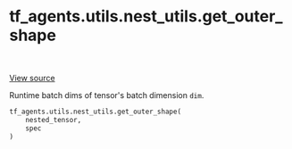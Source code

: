 <div itemscope itemtype="http://developers.google.com/ReferenceObject">
<meta itemprop="name" content="tf_agents.utils.nest_utils.get_outer_shape" />
<meta itemprop="path" content="Stable" />
</div>

# tf_agents.utils.nest_utils.get_outer_shape

<table class="tfo-notebook-buttons tfo-api" align="left">
</table>

<a target="_blank" href="https://github.com/tensorflow/agents/tree/master/tf_agents/utils/nest_utils.py">View
source</a>

Runtime batch dims of tensor's batch dimension `dim`.

``` python
tf_agents.utils.nest_utils.get_outer_shape(
    nested_tensor,
    spec
)
```



<!-- Placeholder for "Used in" -->
